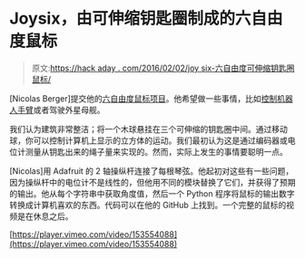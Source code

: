 # Joysix，由可伸缩钥匙圈制成的六自由度鼠标

> 原文:[https://hack aday . com/2016/02/02/joy six-六自由度可伸缩钥匙圈鼠标/](https://hackaday.com/2016/02/02/joysix-six-degree-of-freedom-mouse-made-from-retractable-key-rings/)

[Nicolas Berger]提交他的[六自由度鼠标项目](https://hackaday.io/project/9354-joysix)。他希望做一些事情，比如[控制机器人手臂](http://hackaday.com/2015/07/28/3d-mouse-drives-robot-arm/)或者驾驶外星母舰。

我们认为建筑非常整洁；将一个木球悬挂在三个可伸缩的钥匙圈中间。通过移动球，你可以控制计算机上显示的立方体的运动。我们最初认为这是通过编码器或电位计测量从钥匙出来的绳子量来实现的。然而，实际上发生的事情要聪明一点。

[Nicolas]用 Adafruit 的 2 轴操纵杆连接了每根琴弦。他起初对这些有一些问题，因为操纵杆中的电位计不是线性的，但他用不同的模块替换了它们，并获得了预期的输出。他从每个字符串中获取角度值，然后一个 Python 程序将鼠标的输出数字转换成计算机喜欢的东西。代码可以在他的 GitHub 上找到。一个完整的鼠标的视频是在休息之后。

[https://player.vimeo.com/video/153554088](https://player.vimeo.com/video/153554088)